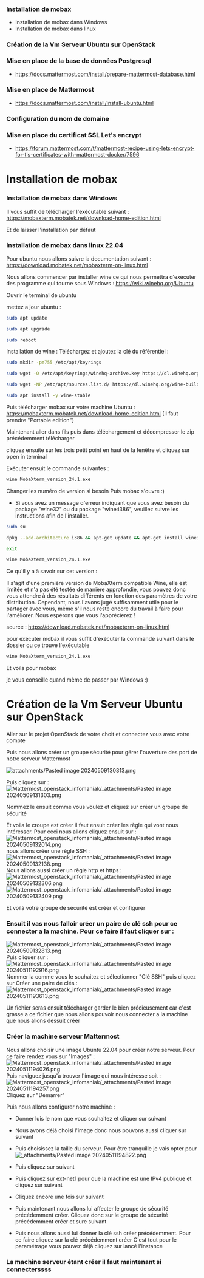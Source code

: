 
### Installation de mobax
- Installation de mobax dans Windows
- Installation de mobax dans linux

### Création de la Vm Serveur Ubuntu sur OpenStack

### Mise en place de la base de données Postgresql
 - https://docs.mattermost.com/install/prepare-mattermost-database.html

### Mise en place de Mattermost
 - https://docs.mattermost.com/install/install-ubuntu.html

### Configuration du nom de domaine
### Mise en place du certificat SSL Let's encrypt
- https://forum.mattermost.com/t/mattermost-recipe-using-lets-encrypt-for-tls-certificates-with-mattermost-docker/7596











# Installation de mobax
### Installation de mobax dans Windows

Il vous suffit de télécharger l'exécutable suivant : https://mobaxterm.mobatek.net/download-home-edition.html

Et de laisser l'installation par défaut

### Installation de mobax dans linux 22.04

Pour ubuntu nous allons suivre la documentation suivant : https://download.mobatek.net/mobaxterm-on-linux.html 

Nous allons commencer par installer wine ce qui nous permettra d'exécuter des programme qui tourne sous Windows : https://wiki.winehq.org/Ubuntu

Ouvrir le terminal de ubuntu

mettez a jour ubuntu :
```bash
sudo apt update
```

```bash
sudo apt upgrade
```

```bash
sudo reboot
```

Installation de wine : 
Téléchargez et ajoutez la clé du référentiel :

```bash
sudo mkdir -pm755 /etc/apt/keyrings
```

```bash
sudo wget -O /etc/apt/keyrings/winehq-archive.key https://dl.winehq.org/wine-builds/winehq.key
```

```bash
sudo wget -NP /etc/apt/sources.list.d/ https://dl.winehq.org/wine-builds/ubuntu/dists/jammy/winehq-jammy.sources
```

```bash
sudo apt install -y wine-stable  
```

Puis télécharger mobax sur votre machine Ubuntu : https://mobaxterm.mobatek.net/download-home-edition.html (Il faut prendre "Portable edition")

Maintenant aller dans fils puis dans téléchargement et décompresser le zip précédemment télécharger

cliquez ensuite sur les trois petit point en haut de la fenêtre et cliquez sur open in terminal

Exécuter ensuit le commande suivantes :

```bash
wine MobaXterm_version_24.1.exe
```
 Changer les numéro de version si besoin
 Puis mobax s'ouvre :)

- Si vous avez un message d'erreur indiquant que vous avez besoin du package "wine32" ou du package "wine:i386", veuillez suivre les instructions afin de l'installer.

```bash
sudo su
```

```bash
dpkg --add-architecture i386 && apt-get update && apt-get install wine32
```

```bash
exit
```

```bash
wine MobaXterm_version_24.1.exe
```


Ce qu'il y a à savoir sur cet version :

Il s'agit d'une première version de MobaXterm compatible Wine, elle est limitée et n'a pas été testée de manière approfondie, vous pouvez donc vous attendre à des résultats différents en fonction des paramètres de votre distribution. Cependant, nous l'avons jugé suffisamment utile pour le partager avec vous, même s'il nous reste encore du travail à faire pour l'améliorer. Nous espérons que vous l'apprécierez !

source : https://download.mobatek.net/mobaxterm-on-linux.html

pour exécuter mobax il vous suffît d'exécuter la commande suivant dans le dossier ou ce trouve l'exécutable

```bash
wine MobaXterm_version_24.1.exe
```

Et voila pour mobax

je vous conseille quand même de passer par Windows :)




# Création de la Vm Serveur Ubuntu sur OpenStack

Aller sur le projet OpenStack de votre choit et connectez vous avec votre compte


Puis nous allons créer un groupe sécurité pour gérer l'ouverture des port de notre serveur Mattermost

![attachments/Pasted image 20240509130313.png](_attachments/Pasted%20image%2020240509130313.png)

Puis cliquez sur :
![Mattermost_openstack_infomaniak/_attachments/Pasted image 20240509131303.png](Mattermost_openstack_infomaniak/_attachments/Pasted%20image%2020240509131303.png)

Nommez le ensuit comme vous voulez et cliquez sur créer un groupe de sécurité

Et voila le croupe est créer il faut ensuit créer les règle qui vont nous intéresser. Pour ceci nous allons cliquez ensuit sur :
![Mattermost_openstack_infomaniak/_attachments/Pasted image 20240509132014.png](Mattermost_openstack_infomaniak/_attachments/Pasted%20image%2020240509132014.png)
 nous allons créer une règle SSH :
 ![Mattermost_openstack_infomaniak/_attachments/Pasted image 20240509132138.png](Mattermost_openstack_infomaniak/_attachments/Pasted%20image%2020240509132138.png)
 Nous allons aussi créer un règle http et https :
 ![Mattermost_openstack_infomaniak/_attachments/Pasted image 20240509132306.png](Mattermost_openstack_infomaniak/_attachments/Pasted%20image%2020240509132306.png)
 ![Mattermost_openstack_infomaniak/_attachments/Pasted image 20240509132409.png](Mattermost_openstack_infomaniak/_attachments/Pasted%20image%2020240509132409.png)

Et voilà votre groupe de sécurité est créer et configurer

### Ensuit il vas nous falloir créer un paire de clé ssh pour ce connecter a la machine. Pour ce faire il faut cliquer sur :

![Mattermost_openstack_infomaniak/_attachments/Pasted image 20240509132813.png](Mattermost_openstack_infomaniak/_attachments/Pasted%20image%2020240509132813.png)
Puis cliquer sur :
![Mattermost_openstack_infomaniak/_attachments/Pasted image 20240511192916.png](Mattermost_openstack_infomaniak/_attachments/Pasted%20image%2020240511192916.png)
Nommer la comme vous le souhaitez et sélectionner "Clé SSH" puis cliquez sur  Créer une paire de clés : 
![Mattermost_openstack_infomaniak/_attachments/Pasted image 20240511193613.png](Mattermost_openstack_infomaniak/_attachments/Pasted%20image%2020240511193613.png)

Un fichier seras ensuit télécharger garder le bien précieusement car c'est grasse a ce fichier que nous allons pouvoir nous connecter a la machine que nous allons dessuit créer

### Créer la machine serveur Mattermost

Nous allons choisir une image Ubuntu 22.04 pour créer notre serveur. Pour ce faire rendez vous sur "Images" : 
![Mattermost_openstack_infomaniak/_attachments/Pasted image 20240511194026.png](Mattermost_openstack_infomaniak/_attachments/Pasted%20image%2020240511194026.png)
Puis naviguez jusqu'à trouver l'image qui nous intéresse soit :
![Mattermost_openstack_infomaniak/_attachments/Pasted image 20240511194257.png](Mattermost_openstack_infomaniak/_attachments/Pasted%20image%2020240511194257.png)
 Cliquez sur "Démarrer"

Puis nous allons configurer notre machine :

- Donner luis le nom que vous souhaitez et cliquer sur suivant
- Nous avons déjà choisi l'image donc nous pouvons aussi cliquer sur suivant
- Puis choisissez la taille du serveur. Pour être tranquille je vais opter pour 
![_attachments/Pasted image 20240511194822.png](_attachments/Pasted%20image%2020240511194822.png)

- Puis cliquez sur suivant
- Puis cliquez sur ext-net1 pour que la machine est une IPv4 publique et cliquez sur suivant
- Cliquez encore une fois sur suivant
- Puis maintenant nous allons lui affecter le groupe de sécurité précédemment créer. Cliquez donc sur le groupe de sécurité précédemment créer et sure suivant
- Puis nous allons aussi lui donner la clé ssh créer précédemment. Pour ce faire cliquez sur la clé précédemment créer
C'est tout pour le paramétrage vous pouvez déjà cliquez sur lancé l'instance

### La machine serveur étant créer il faut maintenant si connecterssss


